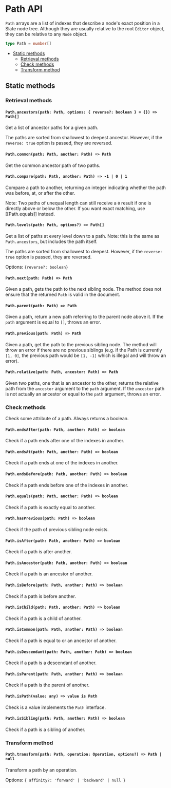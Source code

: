 # Path API

`Path` arrays are a list of indexes that describe a node's exact position in a Slate node tree. Although they are usually relative to the root `Editor` object, they can be relative to any `Node` object.

```typescript
type Path = number[]
```

- [Static methods](path.md#static-methods)
  - [Retrieval methods](path.md#retrieval-methods)
  - [Check methods](path.md#check-methods)
  - [Transform method](path.md#transform-method)

## Static methods

### Retrieval methods

#### `Path.ancestors(path: Path, options: { reverse?: boolean } = {}) => Path[]`

Get a list of ancestor paths for a given path.

The paths are sorted from shallowest to deepest ancestor. However, if the `reverse: true` option is passed, they are reversed.

#### `Path.common(path: Path, another: Path) => Path`

Get the common ancestor path of two paths.

#### `Path.compare(path: Path, another: Path) => -1 | 0 | 1`

Compare a path to another, returning an integer indicating whether the path was before, at, or after the other.

Note: Two paths of unequal length can still receive a `0` result if one is directly above or below the other. If you want exact matching, use \[\[Path.equals\]\] instead.

#### `Path.levels(path: Path, options?) => Path[]`

Get a list of paths at every level down to a path. Note: this is the same as `Path.ancestors`, but includes the path itself.

The paths are sorted from shallowest to deepest. However, if the `reverse: true` option is passed, they are reversed.

Options: `{reverse?: boolean}`

#### `Path.next(path: Path) => Path`

Given a path, gets the path to the next sibling node. The method does not ensure that the returned `Path` is valid in the document.

#### `Path.parent(path: Path) => Path`

Given a path, return a new path referring to the parent node above it. If the `path` argument is equal to `[]`, throws an error.

#### `Path.previous(path: Path) => Path`

Given a path, get the path to the previous sibling node. The method will throw an error if there are no previous siblings (e.g. if the Path is currently `[1, 0]`, the previous path would be `[1, -1]` which is illegal and will throw an error).

#### `Path.relative(path: Path, ancestor: Path) => Path`

Given two paths, one that is an ancestor to the other, returns the relative path from the `ancestor` argument to the `path` argument. If the `ancestor` path is not actually an ancestor or equal to the `path` argument, throws an error.

### Check methods

Check some attribute of a path. Always returns a boolean.

#### `Path.endsAfter(path: Path, another: Path) => boolean`

Check if a path ends after one of the indexes in another.

#### `Path.endsAt(path: Path, another: Path) => boolean`

Check if a path ends at one of the indexes in another.

#### `Path.endsBefore(path: Path, another: Path) => boolean`

Check if a path ends before one of the indexes in another.

#### `Path.equals(path: Path, another: Path) => boolean`

Check if a path is exactly equal to another.

#### `Path.hasPrevious(path: Path) => boolean`

Check if the path of previous sibling node exists.

#### `Path.isAfter(path: Path, another: Path) => boolean`

Check if a path is after another.

#### `Path.isAncestor(path: Path, another: Path) => boolean`

Check if a path is an ancestor of another.

#### `Path.isBefore(path: Path, another: Path) => boolean`

Check if a path is before another.

#### `Path.isChild(path: Path, another: Path) => boolean`

Check if a path is a child of another.

#### `Path.isCommon(path: Path, another: Path) => boolean`

Check if a path is equal to or an ancestor of another.

#### `Path.isDescendant(path: Path, another: Path) => boolean`

Check if a path is a descendant of another.

#### `Path.isParent(path: Path, another: Path) => boolean`

Check if a path is the parent of another.

#### `Path.isPath(value: any) => value is Path`

Check is a value implements the `Path` interface.

#### `Path.isSibling(path: Path, another: Path) => boolean`

Check if a path is a sibling of another.

### Transform method

#### `Path.transform(path: Path, operation: Operation, options?) => Path | null`

Transform a path by an operation.

Options: `{ affinity?: 'forward' | 'backward' | null }`
